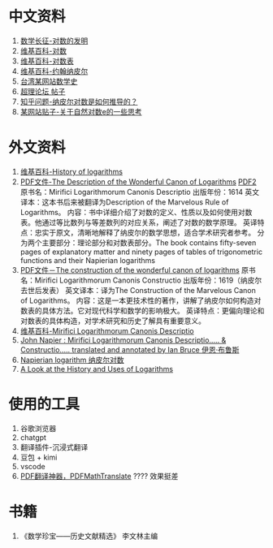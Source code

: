 # 中文资料

1. [数学长征-对数的发明](http://www.mathmarch.com/knowledge/f1eb35b01d7e11eabe02815ed3256640/)
2. [维基百科-对数](https://zh.wikipedia.org/wiki/%E5%AF%B9%E6%95%B0#%E5%AE%9A%E4%B9%89)
3. [维基百科-对数表](https://zh.wikipedia.org/wiki/%E5%AF%B9%E6%95%B0%E8%A1%A8)
4. [维基百科-约翰纳皮尔](https://zh.wikipedia.org/wiki/%E7%B4%84%E7%BF%B0%C2%B7%E7%B4%8D%E7%9A%AE%E7%88%BE)
5. [台湾某网站数学史](https://episte.math.ntu.edu.tw/articles/mm/mm_03_4_07/index.html)
6. [超理论坛 帖子](https://chaoli.club/index.php/8349)
7. [知乎问题-纳皮尔对数是如何推导的？](https://www.zhihu.com/question/62278146)
8. [某网站贴子-关于自然对数e的一些思考](https://segmentfault.com/a/1190000017312517)

# 外文资料
1. [维基百科-History of logarithms](https://en.wikipedia.org/wiki/History_of_logarithms)
2. [PDF文件-The Description of the Wonderful Canon of Logarithms](http://www.17centurymaths.com/contents/napier/ademonstratiobookone.pdf)
[PDF2](https://archive.org/details/mirificilogarit00napi/page/n133/mode/2up?view=theater)
原书名：Mirifici Logarithmorum Canonis Descriptio
出版年份：1614
英文译本：这本书后来被翻译为Description of the Marvelous Rule of Logarithms。
内容：书中详细介绍了对数的定义、性质以及如何使用对数表。他通过等比数列与等差数列的对应关系，阐述了对数的数学原理。
英译特点：忠实于原文，清晰地解释了纳皮尔的数学思想，适合学术研究者参考。
分为两个主要部分：理论部分和对数表部分。The book contains fifty-seven pages of explanatory matter and ninety pages of tables of trigonometric functions and their Napierian logarithms
3. [PDF文件－The construction of the wonderful canon of logarithms](https://archive.org/download/constructionofwo00napiuoft/constructionofwo00napiuoft.pdf)
原书名：Mirifici Logarithmorum Canonis Constructio
出版年份：1619（纳皮尔去世后发表）
英文译本：译为The Construction of the Marvelous Canon of Logarithms。
内容：这是一本更技术性的著作，讲解了纳皮尔如何构造对数表的具体方法。它对现代科学和数学的影响极大。
英译特点：更偏向理论和对数表的具体构造，对学术研究和历史了解具有重要意义。
4. [维基百科-Mirifici Logarithmorum Canonis Descriptio](https://en.wikipedia.org/wiki/Mirifici_Logarithmorum_Canonis_Descriptio)
5. [John Napier : Mirifici Logarithmorum Canonis Descriptio..... & Constructio.....
translated and annotated by
Ian Bruce  伊恩·布鲁斯](https://www.17centurymaths.com/contents/napiercontents.html)
6. [Napierian logarithm 纳皮尔对数](https://en.wikipedia.org/wiki/Napierian_logarithm)
7. [A Look at the History and Uses of Logarithms](https://scholarworks.umt.edu/cgi/viewcontent.cgi?article=1112&context=tme)

# 使用的工具
1. 谷歌浏览器
2. chatgpt
3. 翻译插件-沉浸式翻译
4. 豆包 + kimi
5. vscode
6. [PDF翻译神器，PDFMathTranslate](https://www.bilibili.com/video/BV1MHk9Y2Ef7/) ???? 效果挺差

# 书籍
1. 《数学珍宝——历史文献精选》 李文林主编